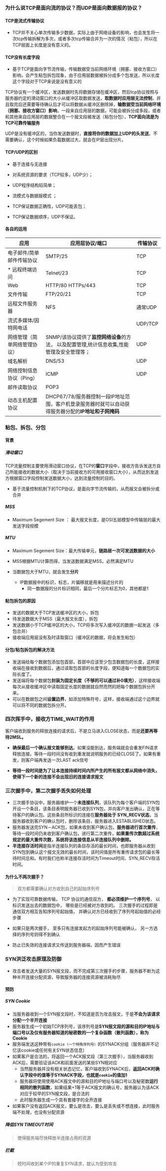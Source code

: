 ### 为什么说TCP是面向流的协议？而UDP是面向数据报的协议？

#### TCP是流式传输协议

* TCP并不关心单次传输多少数据，实际上由于网络设备的影响，也会发生将一次tcp传输拆解为多次，或者多次tcp传输合并为一次的情况（粘包），所以在TCP层面上长度是没有意义的。

#### TCP没有长度字段

* 基于TCP是面向字节流传输，传输数据受当前网络环境（拥塞、接收方窗口）影响，会产生粘包拆包现象，由于应用层数据被拆分成多个包发送，所以长度这个字段对于TCP来说是没有意义的

TCP协议有一个缓冲区，发送数据时先将数据存储在缓冲区，然后tcp协议按照与服务器约定的滑动窗口的大小从缓冲区取数据发送，**取数据时应用层无法控制**，并且取完后还需要等待确认后才可以将数据从缓冲区删除掉，**输数据受当前网络环境（拥塞、接收方窗口）影响**，一段来自应用层的数据，可能会被拆分成多段，或者和其他来自应用层的数据整合在一个报文段被发送（粘包分包），**TCP面向流是为TCP可靠传输服务**

UDP是没有缓冲区的，当你发送数据时，**直接将你的数据加上UDP的头发送**，不需要确认，这个时候如果负载数据过大，就会在IP层出现分片。

#### TCP/UDP的区别

* 基于连接与无连接

* 对系统资源的要求（TCP较多，UDP少）；

* UDP程序结构较简单；

* 流模式与数据报模式 ；

* TCP保证数据正确性，UDP可能丢包；

* TCP保证数据顺序，UDP不保证。

#### 各自的运用

| 应用                         | 应用层协议/端口                                              | 传输协议 |
| ---------------------------- | ------------------------------------------------------------ | -------- |
| 电子邮件/简单邮件传输协议    | SMTP/25                                                      | TCP      |
| * 远程终端访问               | Telnet/23                                                    | TCP      |
| Web                          | HTTP/80 HTTPs/443                                            | TCP      |
| 文件传输                     | FTP/20/21                                                    | TCP      |
| 远程文件服务器               | NFS                                                          | 通常UDP  |
| 流式多媒体/因特网电话        |                                                              | UDP/TCP  |
| 网络管理（简单网络管理协议） | SNMP/该协议提供了**监控网络设备**的方法， 以及配置管理,统计信息收集,性能管理及安全管理等； | UDP      |
| 域名解析                     | DNS/53                                                       | UDP      |
| 网络控制信息协议（Ping）     | ICMP                                                         | UDP      |
| 邮件读取协议                 | POP3                                                         |          |
| 动态主机配置协议             | DHCP67/78/服务器控制一段lP地址范围，客户机登录服务器时就可以自动获得服务器分配的**lP地址和子网掩码** |          |




### 粘包、拆包、分包

#### 背景

##### 滑动窗口

TCP流量控制主要使用滑动窗口协议，在TCP的**窗口**字段中，接收方告诉发送方自己所能接收的数据大小（取决于当前接收方的可用接收窗口大小），从而达到发送方根据窗口字段控制发送数据大小，达到流量控制的目的。

* 基于流量控制机制下的TCP协议，是面向字节流传输的，从而报文会被拆分或合并

##### MSS

* Maximum Segement Size ： 最大报文长度，是OSI五层模型中传输层的最大发送字段规模

##### MTU

* Maximum Segement Size：最大传输单元，**链路层一次可发送数据的大小**
* MSS根据MTU计算而得，当发送数据满足MSS，必然满足MTU

* 当数据包大于MTU，就会发生**分片**
  * IP数据报中的标识，标志，片偏移就是用来描述分片的
    * 同一数据报的分片标识相同，最后一个分片标志为0，其他都是1

#### 粘包拆包的原因

* 发送的数据大于TCP发送缓冲区的大小，拆包
* 待发送数据大于MSS（最大报文长度），拆包
* 发送数据小于TCP缓冲区的大小，TCP将多次写入缓冲区的数据一起发送（多包合并）
* 接收端应用层没有及时读取窗口（缓冲区的数据，将会发生粘包）

#### 分包/粘包拆包的解决方法

* 发送端给每个数据包添加包首部，首部中应该至少包含数据包的长度，这样接收端在接收到数据后，通过读取包首部的长度字段，便知道每一个数据包的实际长度了。
* 发送端将每个数据包**封装为固定长度（不够的可以通过补0填充）**，这样接收端每次从接收缓冲区中读取固定长度的数据就自然而然的把每个数据包拆分开来。
* 可以在数据包之间**设置边界**，如添加特殊符号，这样，接收端通过这个边界就可以将不同的数据包拆分开。





### 四次挥手中，接收方TIME_WAIT的作用

客户端收到服务的释放连接的请求后，不是立马进入CLOSE状态，而是**还要再等待2MSL。**

- **确保最后一个确认报文能够到达**。如果没能到达，服务端就会会重发FIN请求释放连接。等待一段时间没有收到重发就说明服务的已经CLOSE了。如果有重发，则客户端再发送一次LAST ack信号

- **等待一段时间是为了让本连接持续时间内所产生的所有报文都从网络中消失，使得下一个新的连接不会出现旧的连接请求报文**



### 三次握手中，第二次握手丢失如何处理

* 三次握手协议中，服务器维护一个**未连接队列**，该队列为每个客户端的SYN包开设一个条目，该条目表明服务器已收到SYN包，并向客户发出确认，正在等待客户的确认包。这些条目所标识的连接在**服务器处于 SYN_RECV状态**，当服务器收到客户的确认包时，删除该条目，服务器进入ESTABLISHED状态。
* 服务器发送完SYN－ACK包，如果未收到客户确认包，**服务器进行首次重传**，等待一段时间仍未收到客户确认包，进行第二次重传，**如果重传次数超过系统规定的最大重传次数，系统将该连接信息从半连接队列中删除。**
* **半连接存活时间**是指半连接队列的条目存活的最长时间，也即服务器从收到SYN包到确认这个报文无效的最长时间，该时间值是所有重传请求包的最长等待时间总和。有时我们也称半连接存活时间为Timeout时间、SYN_RECV存活时间。

#### 为什么不两次握手？

> 双方都需要确认对方收到自己的起始序列号

* 为了实现可靠数据传输， TCP 协议的通信双方， **都必须维护一个序列号**， 以标识发送出去的数据包中， 哪些是已经被对方收到的。 三次握手的过程即是通信双方相互告知序列号起始值， 并确认对方已经收到了序列号起始值的必经步骤

* 如果只是两次握手， 至多只有连接发起方的起始序列号能被确认， 另一方选择的序列号则得不到确认
* 防止已失效的连接请求又传送到服务器端，因而产生错误

#### 

### SYN洪泛攻击原理及防御

* 攻击者发送大量的SYN报文段，而不完成第三次握手的步骤，服务器不断为这种半开连接分配资源，导致服务器的连接资源被消耗殆尽

#### 预防

##### SYN Cookie

* 当服务器收到一个SYN报文段时，不知道是否为攻击报文，于是**不会为该请求分配一个半开连接**
* 服务器生成一个初始TCP序列号，该序列号是**SYN报文段的源和目的IP地址与端口号以及仅有服务器知道的秘密数的一个复杂函数（散列函数），称为Cookie**
* 服务端发送这种带有`cookie（一个特殊序列号）`的SYNACK分组（服务器并不记忆该cookie或任何有关SYN状态信息）
* 如果客户是合法的，将返回一个ACK报文段（第三次握手），当服务器收到ACK后，需要验证该ACK和前面发送的某些SYN相对应
  * 当然服务器并没有相关状态记忆，客户端收到SYNACK后，**返回ACK时确认字段中的值等于SYNACK字段，也就是`cookie`的值加1**
  * 服务器将使用使用ACK报文中的源和目的IP地址与端口号以及秘密数**运行相同的散列函数**，如果结果+1等于ACK报文的确认号，服务器认为该ACK对应于较早的SYN报文段，是合法的
  * 此时服务器生成一个具有套接字的全开连接
* 如果客户没有返回ACK报文，要么是攻击，要么是丢失或不想连接，此时服务端不处理，也没有分配资源

##### 降低SYN TIMEOUT时间

> 使得服务端尽快释放半连接占用的资源

##### 拦截

> 短时间收到某个IP的重复SYN请求，就认为受到攻击

